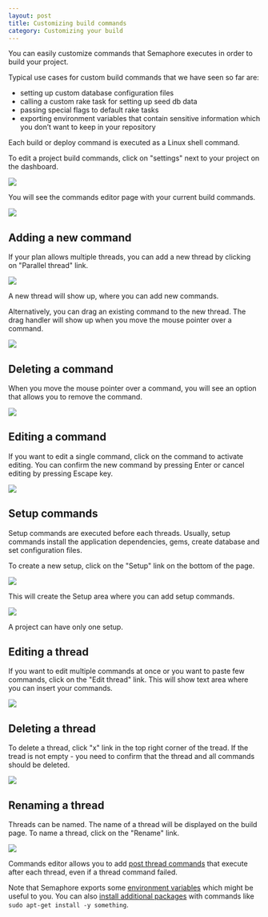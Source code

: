 ```yaml
---
layout: post
title: Customizing build commands
category: Customizing your build
---
```


You can easily customize commands that Semaphore executes in order to build your project.

Typical use cases for custom build commands that we have seen so far are:

 * setting up custom database configuration files
 * calling a custom rake task for setting up seed db data
 * passing special flags to default rake tasks
 * exporting environment variables that contain sensitive information which you don’t want to keep in your repository

Each build or deploy command is executed as a Linux shell command.

To edit a project build commands, click on "settings" next to your project on the dashboard.

<img src="/docs/assets/img/custom-build-commands/cbc-project-settings-link.png" class="img-bordered-padding img-responsive">

You will see the commands editor page with your current build commands.

<img src="/docs/assets/img/custom-build-commands/build-settings.png" class="img-bordered-padding img-responsive">

## Adding a new command

If your plan allows multiple threads, you can add a new thread by clicking on
"Parallel thread" link.

<img src="/docs/assets/img/custom-build-commands/parallel-thread.png" class="img-bordered-padding img-responsive">

A new thread will show up, where you can add new commands.

Alternatively, you can drag an existing command to the new thread. The drag
handler will show up when you move the mouse pointer over a command.

<img src="/docs/assets/img/custom-build-commands/drag-command.png" class="img-bordered-padding img-responsive">

## Deleting a command

When you move the mouse pointer over a command, you will see an option that
allows you to remove the command.

<img src="/docs/assets/img/custom-build-commands/delete-command.png" class="img-bordered-padding img-responsive">

## Editing a command

If you want to edit a single command, click on the command to activate editing.
You can confirm the new command by pressing Enter or cancel editing by pressing
Escape key.

<img src="/docs/assets/img/custom-build-commands/edit-command.png" class="img-bordered-padding img-responsive">

## Setup commands

Setup commands are executed before each threads. Usually, setup commands install
the application dependencies, gems, create database and set configuration files.

To create a new setup, click on the "Setup" link on the bottom of the page.

<img src="/docs/assets/img/custom-build-commands/setup-button.png" class="img-bordered-padding img-responsive">

This will create the Setup area where you can add setup commands.

<img src="/docs/assets/img/custom-build-commands/setup-commands.png" class="img-bordered-padding img-responsive">

A project can have only one setup.

## Editing a thread

If you want to edit multiple commands at once or you want to paste few commands,
click on the "Edit thread" link. This will show text area where you can insert
your commands.

<img src="/docs/assets/img/custom-build-commands/edit-thread.png" class="img-bordered-padding img-responsive">

## Deleting a thread

To delete a thread, click "x" link in the top right corner of the tread. If the
tread is not empty - you need to confirm that the thread and all commands should
be deleted.

<img src="/docs/assets/img/custom-build-commands/delete-thread.png" class="img-bordered-padding img-responsive">

## Renaming a thread

Threads can be named. The name of a thread will be displayed on the build page.
To name a thread, click on the "Rename" link.

<img src="/docs/assets/img/custom-build-commands/rename-thread.png" class="img-bordered-padding img-responsive">

Commands editor allows you to add [post
thread commands](/docs/using-post-thread-commands.html) that execute after each
thread, even if a thread command failed.

Note that Semaphore exports some [environment
variables](/docs/available-environment-variables.html) which might be useful to
you. You can also [install additional
packages](/docs/how-to-install-dependency.html) with commands like `sudo apt-get
install -y something`.
